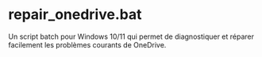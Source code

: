 # repair_onedrive.bat
Un script batch pour Windows 10/11 qui permet de diagnostiquer et réparer facilement les problèmes courants de OneDrive.
